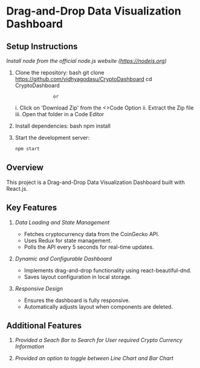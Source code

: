 # Drag-and-Drop Data Visualization Dashboard

## Setup Instructions
*Install node from the official node.js website (https://nodejs.org)*
1. Clone the repository:
    bash
    git clone https://github.com/vidhyagodasu/CryptoDashboard
    cd CryptoDashboard
    
                     or 
    
    i. Click on 'Download Zip' from the <>Code Option
    ii. Extract the Zip file 
    iii. Open that folder in a Code Editor
    
2. Install dependencies:
    bash
    npm install
    

3. Start the development server:
    ```bash
    npm start

## Overview
This project is a Drag-and-Drop Data Visualization Dashboard built with React.js. 
## Key Features
1. *Data Loading and State Management*
    - Fetches cryptocurrency data from the CoinGecko API.
    - Uses Redux for state management.
    - Polls the API every 5 seconds for real-time updates.

2. *Dynamic and Configurable Dashboard*
    - Implements drag-and-drop functionality using react-beautiful-dnd.
    - Saves layout configuration in local storage.

3. *Responsive Design*
    - Ensures the dashboard is fully responsive.
    - Automatically adjusts layout when components are deleted.

## Additional Features
1. *Provided a Seach Bar to Search for User required Crypto Currency Information*

2. *Provided an option to toggle between Line Chart and Bar Chart*
